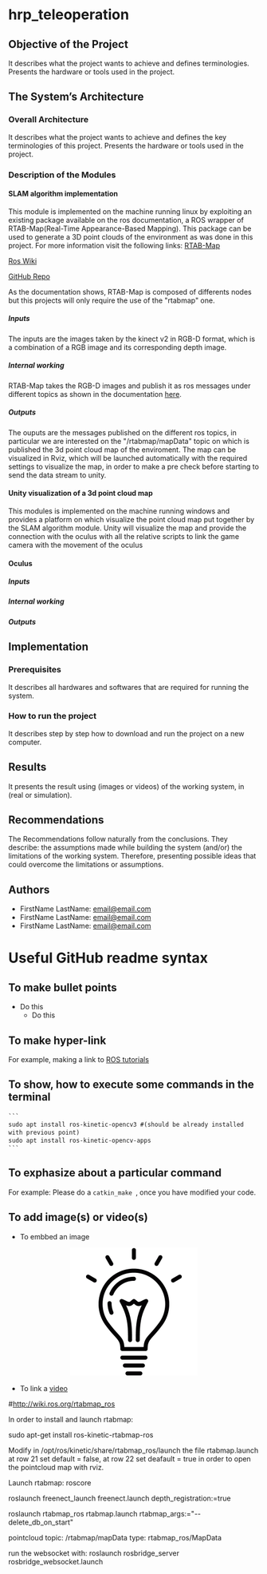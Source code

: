 # hrp_teleoperation

## Objective of the Project
It describes what the project wants to achieve and defines terminologies. Presents the hardware or tools used in the project.

## The System’s Architecture

### Overall Architecture
It describes what the project wants to achieve and defines the key terminologies of this project. Presents the hardware or tools used in the project.

### Description of the Modules
#### SLAM algorithm implementation
This module is implemented on the machine running linux by exploiting an existing package available on the ros documentation, a ROS wrapper of RTAB-Map(Real-Time Appearance-Based Mapping). This package can be used to generate a 3D point clouds of the environment as was done in this project. 
For more information visit the following links:
[RTAB-Map](http://introlab.github.io/rtabmap/)

[Ros Wiki](http://wiki.ros.org/rtabmap_ros)

[GitHub Repo](https://github.com/introlab/rtabmap_ros) 		<optional>

As the documentation shows, RTAB-Map is composed of differents nodes but this projects will only require the use of the "rtabmap" one.

##### Inputs
The inputs are the images taken by the kinect v2 in RGB-D format, which is a combination of a RGB image and its corresponding depth image.
##### Internal working
RTAB-Map takes the RGB-D images and publish it as ros messages under different topics as shown in the documentation [here](http://wiki.ros.org/rtabmap_ros#rtabmap). 
##### Outputs
The ouputs are the messages published on the different ros topics, in particular we are interested on the "/rtabmap/mapData" topic on which is published the 3d point cloud map of the enviroment. The map can be visualized in Rviz, which will be launched automatically with the required settings to visualize the map, in order to make a pre check before starting to send the data stream to unity.


#### Unity visualization of a 3d point cloud map
This modules is implemented on the machine running windows and provides a platform on which visualize the point cloud map put together by the SLAM algorithm module. Unity will visualize the map and provide the connection with the oculus with all the relative scripts to link the game camera with the movement of the oculus 
#### Oculus 

##### Inputs


##### Internal working

  
##### Outputs



## Implementation

### Prerequisites
It describes all hardwares and softwares that are required for running the system.

### How to run the project
It describes step by step how to download and run the project on a new computer.

## Results
It presents the result using (images or videos) of the working system, in (real or simulation).

## Recommendations
The Recommendations follow naturally from the conclusions. They describe: the assumptions made while building the system (and/or) the limitations of the working system. Therefore, presenting possible ideas that could overcome the limitations or assumptions. 

## Authors
* FirstName LastName: email@email.com
* FirstName LastName: email@email.com
* FirstName LastName: email@email.com

# Useful GitHub readme syntax

## To make bullet points

* Do this
	* Do this

## To make hyper-link

For example, making a link to [ROS tutorials](http://wiki.ros.org/ROS/Tutorials)

## To show, how to execute some commands in the terminal

    ```
    sudo apt install ros-kinetic-opencv3 #(should be already installed with previous point)
    sudo apt install ros-kinetic-opencv-apps
    ```

## To exphasize about a particular command

For example: Please do a ```catkin_make ```, once you have modified your code. 

## To add image(s) or video(s)

* To embbed an image

<p align="center"> 
<img src="https://github.com/yushakareem/test-delete/blob/master/light-bulb-2-256.gif">
</p>

* To link a [video](https://youtu.be/-yOZEiHLuVU)




#http://wiki.ros.org/rtabmap_ros

In order to install and launch rtabmap:

sudo apt-get install ros-kinetic-rtabmap-ros

Modify in /opt/ros/kinetic/share/rtabmap_ros/launch the file rtabmap.launch
at row 21 set default = false, at row 22 set deafault = true in order to open the pointcloud map with rviz.

Launch rtabmap:
roscore

roslaunch freenect_launch freenect.launch depth_registration:=true

roslaunch rtabmap_ros rtabmap.launch rtabmap_args:="--delete_db_on_start"


pointcloud topic:  /rtabmap/mapData     type:  rtabmap_ros/MapData


run the websocket with: roslaunch rosbridge_server rosbridge_websocket.launch
